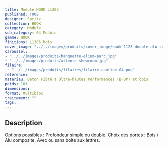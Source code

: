 ```yaml
---
title: Module HOOK L1305
published: TRUE
designer: Spritz
collection: HOOK
category: Module
sub_category: 04 Module
gamme: HOOK
finitions: L1305 bois
cover_image: "../../images/produits/cover_image/hook-1125-double-alu-compo.jpg"
caroussel: 
- "../../images/produits/banquette-elium-parc.jpg"
- "../../images/produits/attente-showroom.jpg"
filaire: 
 - "../../images/produits/filaires/filaire-cantine-04.png"
reference: 
materiau: Béton Fibré à Ultra-hautes Performances (BFUP) et bois
poids: 101
dimensions:
format: Multibloc
traitement: ""
tags: 
---
```


## Description

Options possibles : Profondeur simple ou double. Choix des portes : Bois / Alu composite. Avec ou sans boite aux lettres.
